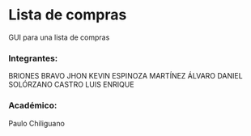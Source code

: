# Lista de compras
GUI para una lista de compras

### Integrantes:
BRIONES BRAVO JHON KEVIN
ESPINOZA MARTÍNEZ ÁLVARO DANIEL
SOLÓRZANO CASTRO LUIS ENRIQUE

### Académico:
Paulo Chiliguano
